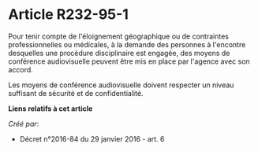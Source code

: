 # Article R232-95-1

Pour tenir compte de l'éloignement géographique ou de contraintes professionnelles ou médicales, à la demande des personnes à
l'encontre desquelles une procédure disciplinaire est engagée, des moyens de conférence audiovisuelle peuvent être mis en
place par l'agence avec son accord. 

Les moyens de conférence audiovisuelle doivent respecter un niveau suffisant de sécurité et de confidentialité.

**Liens relatifs à cet article**

_Créé par_:

  - Décret n°2016-84 du 29 janvier 2016 - art. 6
